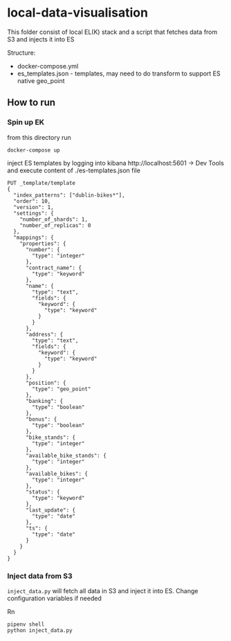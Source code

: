 # local-data-visualisation

This folder consist of local EL(K) stack and a script that fetches data from S3 and injects it into ES

Structure:
* docker-compose.yml 
* es_templates.json - templates, may need to do transform to support ES native geo_point

## How to run

### Spin up EK

from this directory run

```
docker-compose up
```

inject ES templates by logging into kibana http://localhost:5601 -> Dev Tools and execute content of ./es-templates.json file

```
PUT _template/template
{
  "index_patterns": ["dublin-bikes*"],
  "order": 10,
  "version": 1,
  "settings": {
    "number_of_shards": 1,
    "number_of_replicas": 0
  },
  "mappings": {
    "properties": {
      "number": {
        "type": "integer"
      },
      "contract_name": {
        "type": "keyword"
      },
      "name": {
        "type": "text",
        "fields": {
          "keyword": {
            "type": "keyword"
          }
        }
      },
      "address": {
        "type": "text",
        "fields": {
          "keyword": {
            "type": "keyword"
          }
        }
      },
      "position": {
        "type": "geo_point"
      },
      "banking": {
        "type": "boolean"
      },
      "bonus": {
        "type": "boolean"
      },
      "bike_stands": {
        "type": "integer"
      },
      "available_bike_stands": {
        "type": "integer"
      },
      "available_bikes": {
        "type": "integer"
      },
      "status": {
        "type": "keyword"
      },
      "last_update": {
        "type": "date"
      },
      "ts": {
        "type": "date"
      }
    }
  }
}
```

### Inject data from S3

`inject_data.py` will fetch all data in S3 and inject it into ES. Change configuration variables if needed

Rn
```
pipenv shell
python inject_data.py
```
